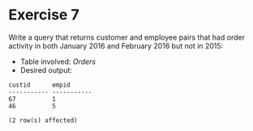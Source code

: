 # Exercise 7

Write a query that returns customer and employee pairs that had order activity in both January 2016 and February 2016 but not in 2015:

* Table involved: *Orders*
* Desired output:

```
custid      empid
----------- -----------
67          1
46          5

(2 row(s) affected)
```